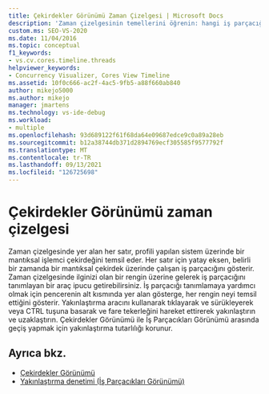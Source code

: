 ```yaml
---
title: Çekirdekler Görünümü Zaman Çizelgesi | Microsoft Docs
description: 'Zaman çizelgesinin temellerini öğrenin: hangi iş parçacığının herhangi bir noktada hangi çekirdek üzerinde çalışma olduğunu belirleme ve yakınlaştırma ve uzaklaştırma.'
custom.ms: SEO-VS-2020
ms.date: 11/04/2016
ms.topic: conceptual
f1_keywords:
- vs.cv.cores.timeline.threads
helpviewer_keywords:
- Concurrency Visualizer, Cores View Timeline
ms.assetid: 10f0c666-ac2f-4ac5-9fb5-a88f660ab840
author: mikejo5000
ms.author: mikejo
manager: jmartens
ms.technology: vs-ide-debug
ms.workload:
- multiple
ms.openlocfilehash: 93d689122f61f68da64e09687edce9c0a89a28eb
ms.sourcegitcommit: b12a38744db371d2894769ecf305585f9577792f
ms.translationtype: MT
ms.contentlocale: tr-TR
ms.lasthandoff: 09/13/2021
ms.locfileid: "126725698"
---
```

# <a name="cores-view-timeline"></a>Çekirdekler Görünümü zaman çizelgesi
Zaman çizelgesinde yer alan her satır, profili yapılan sistem üzerinde bir mantıksal işlemci çekirdeğini temsil eder. Her satır için yatay eksen, belirli bir zamanda bir mantıksal çekirdek üzerinde çalışan iş parçacığını gösterir. Zaman çizelgesinde ilginizi olan bir rengin üzerine gelerek iş parçacığını tanımlayan bir araç ipucu getirebilirsiniz. İş parçacığı tanımlamaya yardımcı olmak için pencerenin alt kısmında yer alan gösterge, her rengin neyi temsil ettiğini gösterir. Yakınlaştırma aracını kullanarak tıklayarak ve sürükleyerek veya CTRL tuşuna basarak ve fare tekerleğini hareket ettirerek yakınlaştırın ve uzaklaştırın. Çekirdekler Görünümü ile İş Parçacıkları Görünümü arasında geçiş yapmak için yakınlaştırma tutarlılığı korunur.

## <a name="see-also"></a>Ayrıca bkz.
- [Çekirdekler Görünümü](../profiling/cores-view.md)
- [Yakınlaştırma denetimi (İş Parçacıkları Görünümü)](../profiling/zoom-control-threads-view.md)